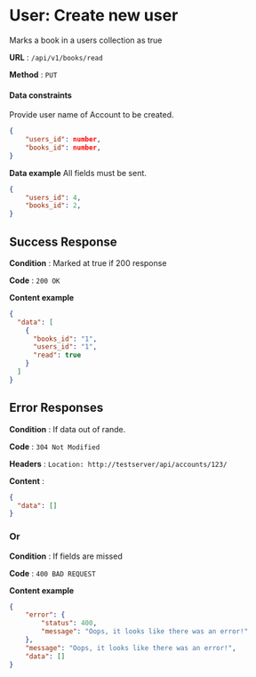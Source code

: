 # User: Create new user

Marks a book in a users collection as true

**URL** : `/api/v1/books/read`

**Method** : `PUT`

#### Data constraints

Provide user name of Account to be created.

```json
{
    "users_id": number,
    "books_id": number,
}
```

**Data example** All fields must be sent.

```json
{
    "users_id": 4,
    "books_id": 2,
}
```

## Success Response

**Condition** : Marked at true if 200 response

**Code** : `200 OK`

**Content example**

```json
{
  "data": [
    {
      "books_id": "1",
      "users_id": "1",
      "read": true
    }
  ]
}
```

## Error Responses

**Condition** : If data out of rande.

**Code** : `304 Not Modified`

**Headers** : `Location: http://testserver/api/accounts/123/`

**Content** :

```json
{
  "data": []
}
```

### Or

**Condition** : If fields are missed

**Code** : `400 BAD REQUEST`

**Content example**

```json
{
    "error": {
        "status": 400,
        "message": "Oops, it looks like there was an error!"
    },
    "message": "Oops, it looks like there was an error!",
    "data": []
}
```


